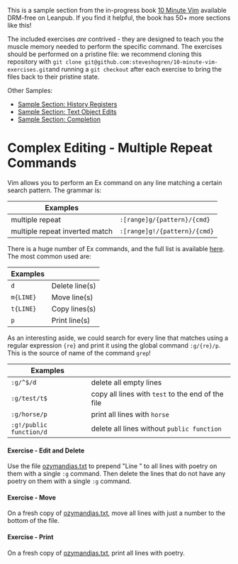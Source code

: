 This is a sample section from the in-progress book
[10 Minute Vim](https://leanpub.com/deliberatevim/) available DRM-free on
Leanpub. If you find it helpful, the book has 50+ more sections like this!

The included exercises _are_ contrived - they are designed to teach you the
muscle memory needed to perform the specific command. The exercises should be
performed on a pristine file: we recommend cloning this repository with `git
clone git@github.com:steveshogren/10-minute-vim-exercises.git`and running a `git
checkout` after each exercise to bring the files back to their pristine state.

Other Samples:
* [Sample Section: History Registers](book\_sample\_history\_registers.md)
* [Sample Section: Text Object Edits](book\_sample\_delimited\_edits.md)
* [Sample Section: Completion](book\_sample\_ctrln.md)

# Complex Editing - Multiple Repeat Commands

Vim allows you to perform an Ex command on any line matching a certain search
pattern. The grammar is:

| Examples                       |                              |
|--------------------------------|------------------------------|
| multiple repeat                | `:[range]g/{pattern}/{cmd}`  |
| multiple repeat inverted match | `:[range]g!/{pattern}/{cmd}` |

There is a huge number of Ex commands, and the full list is available
[here](http://vimdoc.sourceforge.net/htmldoc/vimindex.html#ex-cmd-index). The
most common used are:

| Examples  |                |
|-----------|----------------|
| `d`       | Delete line(s) |
| `m{LINE}` | Move line(s)   |
| `t{LINE}` | Copy lines(s)  |
| `p`       | Print line(s)  |

As an interesting aside, we could search for every line that matches using a
regular expression `{re}` and print it using the global command `:g/{re}/p`.
This is the source of name of the command `grep`!

| Examples                |                                                   |
|-------------------------|---------------------------------------------------|
| `:g/^$/d`               | delete all empty lines                            |
| `:g/test/t$`            | copy all lines with `test` to the end of the file |
| `:g/horse/p`            | print all lines with `horse`                      |
| `:g!/public function/d` | delete all lines without `public function`        |

#### Exercise - Edit and Delete

Use the file [ozymandias.txt](ozymandias.txt) to prepend "Line " to all lines with poetry on
them with a single `:g` command. Then delete the lines that do not have any
poetry on them with a single `:g` command.

#### Exercise - Move

On a fresh copy of [ozymandias.txt](ozymandias.txt), move all lines with just a number to the
bottom of the file.

#### Exercise - Print

On a fresh copy of [ozymandias.txt](ozymandias.txt), print all lines with poetry.
